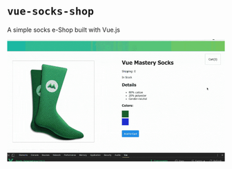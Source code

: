 # `vue-socks-shop`

A simple socks e-Shop built with Vue.js

![](https://raw.githubusercontent.com/BolajiAyodeji/vue-socks-shop/master/img/vue-socks-shop.gif)
